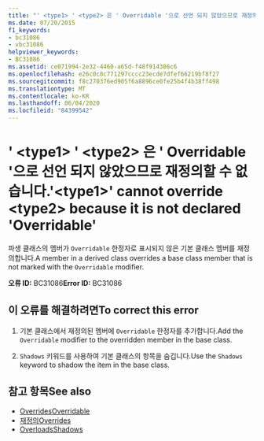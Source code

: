 ```yaml
---
title: "' <type1> ' <type2> 은 ' Overridable '으로 선언 되지 않았으므로 재정의할 수 없습니다."
ms.date: 07/20/2015
f1_keywords:
- bc31086
- vbc31086
helpviewer_keywords:
- BC31086
ms.assetid: ce071994-2e32-4460-a65d-f48f914386c6
ms.openlocfilehash: e26c0c8c771297cccc23ecde7dfef66219bf8f27
ms.sourcegitcommit: f8c270376ed905f6a8896ce0fe25b4f4b38ff498
ms.translationtype: MT
ms.contentlocale: ko-KR
ms.lasthandoff: 06/04/2020
ms.locfileid: "84399542"
---
```

# <a name="type1-cannot-override-type2-because-it-is-not-declared-overridable"></a><span data-ttu-id="1b55a-102">' \<type1> ' \<type2> 은 ' Overridable '으로 선언 되지 않았으므로 재정의할 수 없습니다.</span><span class="sxs-lookup"><span data-stu-id="1b55a-102">'\<type1>' cannot override \<type2> because it is not declared 'Overridable'</span></span>
<span data-ttu-id="1b55a-103">파생 클래스의 멤버가 `Overridable` 한정자로 표시되지 않은 기본 클래스 멤버를 재정의합니다.</span><span class="sxs-lookup"><span data-stu-id="1b55a-103">A member in a derived class overrides a base class member that is not marked with the `Overridable` modifier.</span></span>  
  
 <span data-ttu-id="1b55a-104">**오류 ID:** BC31086</span><span class="sxs-lookup"><span data-stu-id="1b55a-104">**Error ID:** BC31086</span></span>  
  
## <a name="to-correct-this-error"></a><span data-ttu-id="1b55a-105">이 오류를 해결하려면</span><span class="sxs-lookup"><span data-stu-id="1b55a-105">To correct this error</span></span>  
  
1. <span data-ttu-id="1b55a-106">기본 클래스에서 재정의된 멤버에 `Overridable` 한정자를 추가합니다.</span><span class="sxs-lookup"><span data-stu-id="1b55a-106">Add the `Overridable` modifier to the overridden member in the base class.</span></span>  
  
2. <span data-ttu-id="1b55a-107">`Shadows` 키워드를 사용하여 기본 클래스의 항목을 숨깁니다.</span><span class="sxs-lookup"><span data-stu-id="1b55a-107">Use the `Shadows` keyword to shadow the item in the base class.</span></span>  
  
## <a name="see-also"></a><span data-ttu-id="1b55a-108">참고 항목</span><span class="sxs-lookup"><span data-stu-id="1b55a-108">See also</span></span>

- [<span data-ttu-id="1b55a-109">Overrides</span><span class="sxs-lookup"><span data-stu-id="1b55a-109">Overridable</span></span>](../language-reference/modifiers/overridable.md)
- [<span data-ttu-id="1b55a-110">재정의</span><span class="sxs-lookup"><span data-stu-id="1b55a-110">Overrides</span></span>](../language-reference/modifiers/overrides.md)
- [<span data-ttu-id="1b55a-111">Overloads</span><span class="sxs-lookup"><span data-stu-id="1b55a-111">Shadows</span></span>](../language-reference/modifiers/shadows.md)
